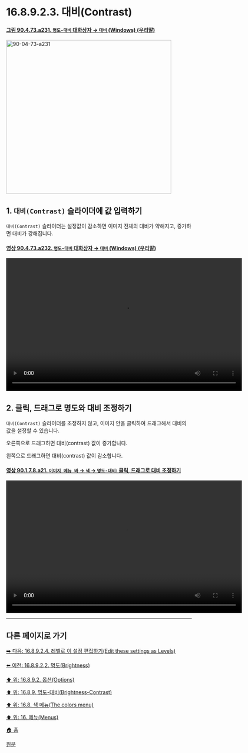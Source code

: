 # 16.8.9.2.3. 대비(Contrast)

<a id="90-04-73-a231"></a>

#### [그림 90.4.73.a231. `명도-대비` 대화상자 → `대비` (Windows) (우리말)](./90-04-0073-brightness_contrast.md#90-04-73-a231)
<img width="448" height="417" alt="90-04-73-a231" src="https://github.com/user-attachments/assets/568a8b96-25de-45d1-89f6-529b9ff0e773" />

<a id="16-08-09-02-02-s1"></a>

## 1. `대비(Contrast)` 슬라이더에 값 입력하기
`대비(Contrast)` 슬라이더는 설정값이 감소하면 이미지 전체의 대비가 약해지고, 증가하면 대비가 강해집니다.

<a id="90-04-73-a232"></a>

#### [영상 90.4.73.a232. `명도-대비` 대화상자 → `대비` (Windows) (우리말)](./90-04-0073-brightness_contrast.md#90-04-73-a232)
<video controls="controls" width="640" height="360" src="https://github.com/user-attachments/assets/f3e0755b-9973-44b7-81c0-769bede4a5fa"></video>

<a id="16-08-09-02-02-s2"></a>

## 2. 클릭, 드래그로 명도와 대비 조정하기
`대비(Contrast)` 슬라이더를 조정하지 않고, 이미지 안을 클릭하여 드래그해서 대비의 값을 설정할 수 있습니다.

오른쪽으로 드래그하면 대비(contrast) 값이 증가합니다.

왼쪽으로 드래그하면 대비(contrast) 값이 감소합니다.

<a id="90-01-07-08-a21"></a>

#### [영상 90.1.7.8.a21. `이미지 메뉴 바` → `색` → `명도-대비`: 클릭, 드래그로 대비 조정하기](./90-01-07-08-brightness_contrast.md#90-01-07-08-a21)
<video controls="controls" width="640" height="360" src="https://github.com/user-attachments/assets/7c5f1d4b-cb7c-4c61-a6a6-d502c3c87366"></video>

***

## 다른 페이지로 가기

[➡️ 다음: 16.8.9.2.4. 레벨로 이 설정 편집하기(Edit these settings as Levels)](./16-08-09-02-04-edit_these_settings_as_levels.md)

[⬅️ 이전: 16.8.9.2.2. 명도(Brightness)](./16-08-09-02-02-brightness.md)

[⬆️ 위: 16.8.9.2. 옵션(Options)](./16-08-09-02-00-options.md)

[⬆️ 위: 16.8.9. 명도-대비(Brightness-Contrast)](./16-08-09-00-brightness-contrast.md)

[⬆️ 위: 16.8. 색 메뉴(The colors menu)](./16-08-00-the-colors-menu.md)

[⬆️ 위: 16. 메뉴(Menus)](./16-00-menus.md)

[🏠 홈](./00-home.md)

[원문](https://docs.gimp.org/2.10/ko/gimp-tool-brightness-contrast.html#idm31016)